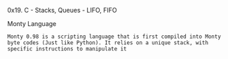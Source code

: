 0x19. C - Stacks, Queues - LIFO, FIFO

Monty Language

	Monty 0.98 is a scripting language that is first compiled into Monty byte codes (Just like Python). It relies on a unique stack, with specific instructions to manipulate it
